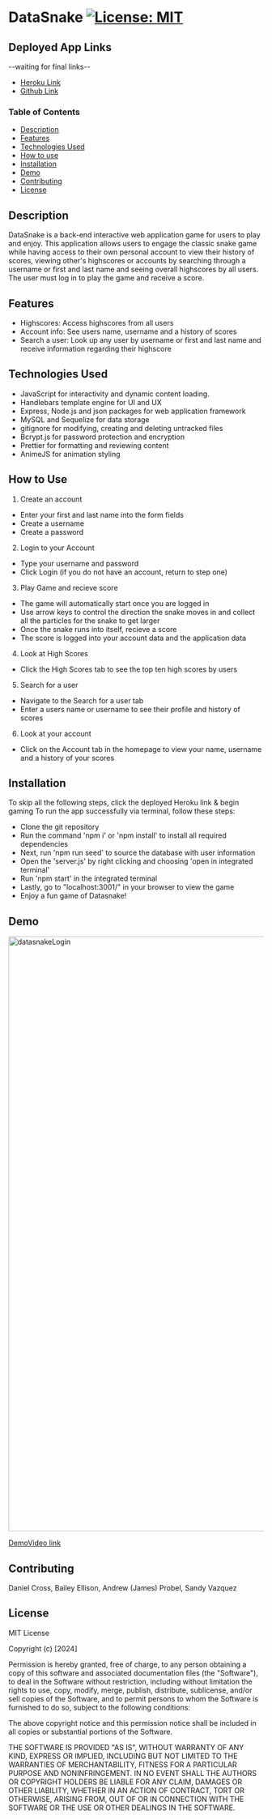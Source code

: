 # DataSnake [![License: MIT](https://img.shields.io/badge/License-MIT-green.svg)](https://opensource.org/licenses/MIT)

## Deployed App Links
--waiting for final links-- 
- [Heroku Link]()
- [Github Link]()

### Table of Contents
  - [Description](#description)
  - [Features](#features)
  - [Technologies Used](#technologies-used)
  - [How to use](#how-to-use)
  - [Installation](#installation)
  - [Demo](#demo)
  - [Contributing](#contributing)
  - [License](#license)

## Description
DataSnake is a back-end interactive web application game for users to play and enjoy. This application allows users to engage the classic snake game while having access to their own personal account to view their history of scores, viewing other's highscores or accounts by searching through a username or first and last name and seeing overall highscores by all users. The user must log in to play the game and receive a score. 

## Features
- Highscores: Access highscores from all users
- Account info: See users name, username and a history of scores
- Search a user: Look up any user by username or first and last name and receive information regarding their highscore

## Technologies Used
- JavaScript for interactivity and dynamic content loading.
- Handlebars template engine for UI and UX
- Express, Node.js and json packages for web application framework
- MySQL and Sequelize for data storage
- gitignore for modifying, creating and deleting untracked files 
- Bcrypt.js for password protection and encryption
- Prettier for formatting and reviewing content
- AnimeJS for animation styling

## How to Use
1. Create an account

- Enter your first and last name into the form fields
- Create a username
- Create a password

2. Login to your Account

- Type your username and password
- Click Login (if you do not have an account, return to step one)

3. Play Game and recieve score

- The game will automatically start once you are logged in
- Use arrow keys to control the direction the snake moves in and collect all the particles for the snake to get larger
- Once the snake runs into itself, recieve a score
- The score is logged into your account data and the application data

4. Look at High Scores

- Click the High Scores tab to see the top ten high scores by users

5. Search for a user

- Navigate to the Search for a user tab
- Enter a users name or username to see their profile and history of scores

6. Look at your account

- Click on the Account tab in the homepage to view your name, username and a history of your scores

## Installation
To skip all the following steps, click the deployed Heroku link & begin gaming
To run the app successfully via terminal, follow these steps:
- Clone the git repository
- Run the command 'npm i' or 'npm install' to install all required dependencies
- Next, run 'npm run seed' to source the database with user information
- Open the 'server.js' by right clicking and choosing 'open in integrated terminal'
- Run 'npm start' in the integrated terminal
- Lastly, go to "localhost:3001/" in your browser to view the game
- Enjoy a fun game of Datasnake!

## Demo
<img width="1175" alt="datasnakeLogin" src="https://github.com/ajprobel/group4-project2/assets/155387264/bf24b07c-135e-4ff1-8271-25951d4528c5">

[DemoVideo link](--addlinkhere--)
 

## Contributing
Daniel Cross, Bailey Ellison, Andrew (James) Probel, Sandy Vazquez

## License
MIT License 

Copyright (c) [2024] 

Permission is hereby granted, free of charge, to any person obtaining a copy
of this software and associated documentation files (the "Software"), to deal
in the Software without restriction, including without limitation the rights
to use, copy, modify, merge, publish, distribute, sublicense, and/or sell
copies of the Software, and to permit persons to whom the Software is
furnished to do so, subject to the following conditions:

The above copyright notice and this permission notice shall be included in all
copies or substantial portions of the Software.

THE SOFTWARE IS PROVIDED "AS IS", WITHOUT WARRANTY OF ANY KIND, EXPRESS OR
IMPLIED, INCLUDING BUT NOT LIMITED TO THE WARRANTIES OF MERCHANTABILITY,
FITNESS FOR A PARTICULAR PURPOSE AND NONINFRINGEMENT. IN NO EVENT SHALL THE
AUTHORS OR COPYRIGHT HOLDERS BE LIABLE FOR ANY CLAIM, DAMAGES OR OTHER
LIABILITY, WHETHER IN AN ACTION OF CONTRACT, TORT OR OTHERWISE, ARISING FROM,
OUT OF OR IN CONNECTION WITH THE SOFTWARE OR THE USE OR OTHER DEALINGS IN THE
SOFTWARE.

